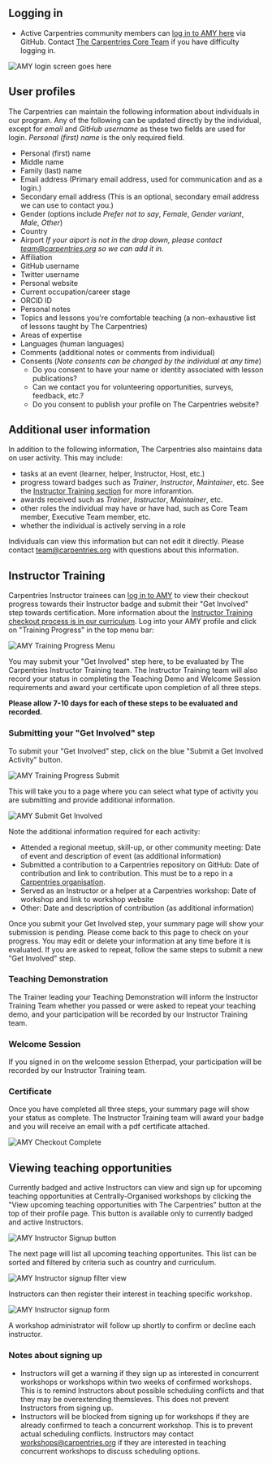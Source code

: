 ## Logging in

* Active Carpentries community members can [log in to AMY here](https://amy.carpentries.org) via GitHub.  Contact [The Carpentries Core Team](mailto:team@carpentries.org) if you have difficulty logging in.

![AMY login screen goes here](images/amy_login_screen.png)


## User profiles

The Carpentries can maintain the following information about individuals in our program. Any of the following can be updated directly by the individual, except for *email* and *GitHub username* as these two fields are used for login.  *Personal (first) name* is the only required field.

* Personal (first) name
* Middle name
* Family (last) name
* Email address (Primary email address, used for communication and as a login.)
* Secondary email address (This is an optional, secondary email address we can use to contact you.)
* Gender (options include *Prefer not to say*, *Female*, *Gender variant*, *Male*, *Other*)
* Country
* Airport *If your aiport is not in the drop down, please contact team@carpentries.org so we can add it in.*
* Affiliation
* GitHub username 
* Twitter username
* Personal website
* Current occupation/career stage
* ORCID ID
* Personal notes
* Topics and lessons you're comfortable teaching (a non-exhaustive list of lessons taught by The Carpentries)
* Areas of expertise 
* Languages (human languages)
* Comments (additional notes or comments from individual)
* Consents (*Note consents can be changed by the individual at any time*)
    * Do you consent to have your name or identity associated with lesson publications?
    * Can we contact you for volunteering opportunities, surveys, feedback, etc.?
    * Do you consent to publish your profile on The Carpentries website?


## Additional user information

In addition to the following information, The Carpentries also maintains data on user activity.  This may include:

* tasks at an event (learner, helper, Instructor, Host, etc.)
* progress toward badges such as *Trainer*, *Instructor*, *Maintainer*, etc. See the [Instructor Training section](#instructor-training) for more inforamtion.
* awards received such as *Trainer*, *Instructor*, *Maintainer*, etc.
* other roles the individual may have or have had, such as Core Team member, Executive Team member, etc.
* whether the individual is actively serving in a role

Individuals can view this information but can not edit it directly.  Please contact team@carpentries.org with questions about this information.

## Instructor Training

Carpentries Instructor trainees can [log in to AMY](#logging-in) to view their checkout progress towards their Instructor badge and submit their "Get Involved" step towards certification.  More information about the [Instructor Training checkout process is in our curriculum](https://carpentries.github.io/instructor-training/checkout.html).  Log into your AMY profile and click on "Training Progress" in the top menu bar:

![AMY Training Progress Menu](images/training_progress_menu.png)

You may submit your "Get Involved" step here, to be evaluated by The Carpentries Instructor Training team.  The Instructor Training team will also record your status in completing the Teaching Demo and Welcome Session requirements and award your certificate upon completion of all three steps.  

**Please allow 7-10 days for each of these steps to be evaluated and recorded.**

### Submitting your "Get Involved" step

To submit your "Get Involved" step, click on the blue "Submit a Get Involved Activity" button.  

![AMY Training Progress Submit](images/training_progress_submit.png)

This will take you to a page where you can select what type of activity you are submitting and provide additional information.  

![AMY Submit Get Involved](images/get_involved_submit.png)

Note the additional information required for each activity:

* Attended a regional meetup, skill-up, or other community meeting: Date of event and description of event (as additional information)
* Submitted a contribution to a Carpentries repository on GitHub: Date of contribution and link to contribution.  This must be to a repo in a [Carpentries organisation](https://docs.carpentries.org/topic_folders/communications/tools/github_organisations.html).  
* Served as an Instructor or a helper at a Carpentries workshop: Date of workshop and link to workshop website 
* Other: Date and description of contribution (as additional information)

Once you submit your Get Involved step, your summary page will show your submission is pending.  Please come back to this page to check on your progress. You may edit or delete your information at any time before it is evaluated.  If you are asked to repeat, follow the same steps to submit a new "Get Involved" step.

### Teaching Demonstration

The Trainer leading your Teaching Demonstration will inform the Instructor Training Team whether you passed or were asked to repeat your teaching demo, and your participation will be recorded by our Instructor Training team. 

### Welcome Session

If you signed in on the welcome session Etherpad, your participation will be recorded by our Instructor Training team. 

### Certificate

Once you have completed all three steps, your summary page will show your status as complete.  The Instructor Training team will award your badge and you will receive an email with a pdf certificate attached.  

![AMY Checkout Complete](images/checkout_complete.png)


## Viewing teaching opportunities

Currently badged and active Instructors can view and sign up for upcoming teaching opportunities at Centrally-Organised workshops by clicking the "View upcoming teaching opportunities with The Carpentries" button at the top of their profile page. This button is available only to currently badged and active Instructors.

![AMY Instructor Signup button](images/amy_instructor_signup.png)

The next page will list all upcoming teaching opportunites.  This list can be sorted and filtered by criteria such as country and curriculum.

![AMY Instructor signup filter view](images/upcoming_teaching_opportunities.png)

Instructors can then register their interest in teaching specific workshop.  

![AMY Instructor signup form](images/workshop_intersted_signup.png)

A workshop administrator will follow up shortly to confirm or decline each instructor.

### Notes about signing up 

* Instructors will get a warning if they sign up as interested in concurrent workshops or workshops within two weeks of confirmed workshops.  This is to remind Instructors about possible scheduling conflicts and that they may be overextending themsleves.  This does not prevent Instructors from signing up.
* Instructors will be blocked from signing up for workshops if they are already confirmed to teach a concurrent workshop. This is to prevent actual scheduling conflicts.  Instructors may contact workshops@carpentries.org if they are interested in teaching concurrent workshops to discuss scheduling options.
